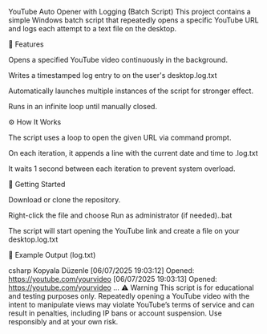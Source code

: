 YouTube Auto Opener with Logging (Batch Script)
This project contains a simple Windows batch script that repeatedly opens a specific YouTube URL and logs each attempt to a text file on the desktop.

📌 Features

Opens a specified YouTube video continuously in the background.

Writes a timestamped log entry to on the user's desktop.log.txt

Automatically launches multiple instances of the script for stronger effect.

Runs in an infinite loop until manually closed.

⚙️ How It Works

The script uses a loop to open the given URL via command prompt.

On each iteration, it appends a line with the current date and time to .log.txt

It waits 1 second between each iteration to prevent system overload.

🚀 Getting Started

Download or clone the repository.

Right-click the file and choose Run as administrator (if needed)..bat

The script will start opening the YouTube link and create a file on your desktop.log.txt

📁 Example Output (log.txt)

csharp
Kopyala
Düzenle
[06/07/2025 19:03:12] Opened: https://youtube.com/yourvideo
[06/07/2025 19:03:13] Opened: https://youtube.com/yourvideo
...
⚠️ Warning
This script is for educational and testing purposes only. Repeatedly opening a YouTube video with the intent to manipulate views may violate YouTube’s terms of service and can result in penalties, including IP bans or account suspension.
Use responsibly and at your own risk.
